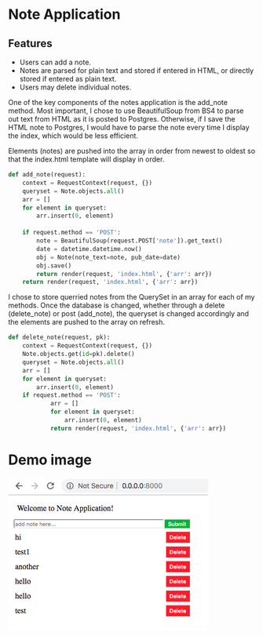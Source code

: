 # Note Application

## Features
* Users can add a note.
* Notes are parsed for plain text and stored if entered in HTML, or directly stored if entered as plain text.
* Users may delete individual notes.

One of the key components of the notes application is the add_note method. Most important, I chose to use BeautifulSoup from BS4 to parse out text from HTML as it is posted to Postgres. Otherwise, if I save the HTML note to Postgres, I would have to parse the note every time I display the index, which would be less efficient. 

Elements (notes) are pushed into the array in order from newest to oldest so that the index.html template will display in order. 
```python
def add_note(request):
    context = RequestContext(request, {})
    queryset = Note.objects.all()
    arr = []
    for element in queryset:
        arr.insert(0, element)

    if request.method == 'POST':
        note = BeautifulSoup(request.POST['note']).get_text()
        date = datetime.datetime.now()
        obj = Note(note_text=note, pub_date=date)
        obj.save()
        return render(request, 'index.html', {'arr': arr})
    return render(request, 'index.html', {'arr': arr})
```

I chose to store querried notes from the QuerySet in an array for each of my methods. Once the database is changed, whether through a delete (delete_note) or post (add_note), the queryset is changed accordingly and the elements are pushed to the array on refresh. 
```python
def delete_note(request, pk):
    context = RequestContext(request, {})
    Note.objects.get(id=pk).delete()
    queryset = Note.objects.all()
    arr = []
    for element in queryset:
        arr.insert(0, element)
    if request.method == 'POST':
            arr = []
            for element in queryset:
                arr.insert(0, element)
            return render(request, 'index.html', {'arr': arr})
```
# Demo image

![Index]( ./notes/static/img/sample.png "Note App Sample Picture")